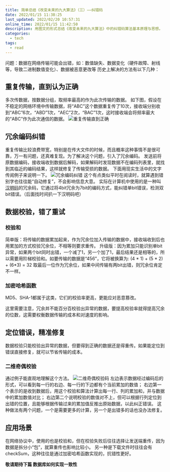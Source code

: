 ```yaml
---
title: 简单总结《改变未来的九大算法》（三）——纠错码
date: 2022/01/15 11:38:25
last_updated: 2022/02/20 10:57:31
online_time: 2022/01/15 11:42:50
description: 用图文的形式总结《改变未来的九大算法》中的纠错码算法基本原理与思想。
categories:
  - tech
tags:
  - read
---
```


问题：数据在网络传输可能会出错，如：数值缺失、数据变化（硬件故障、射线等，导致二进制数值变化）、数据被恶意更改等
历史上解决的方法有以下几种：

<!-- more -->

## 重复传输，直到认为正确
多次传数据，按数据分组，取频率最高的作为此次传输的数据。
如下图，假设在不稳定的网络环境中传输数据，将“ABC”这个数据重复传了10次，接收端分别收到“ABC”6次，“ABD”1次，“AEC”2次，“BAC”1次，这时接收端会将频率最大的“ABC”作为此次通信的数据。
![重复传输直到正确](https://img.yangrunwei.com/article-img/20220115/bc116ab5-755d-41f1-95b8-b7bbaa02b048--重复传输直到正确.jpeg "重复传输直到正确")

## 冗余编码纠错
重复传输比较浪费带宽，特别是在传大文件的时候，而且概率这种事情不是很可靠，万一有问题，还真难复现。为了解决这个问题，引入了冗余编码。
发送前将原数据编码，接收端收到数据后解码，如果解码时发现数据不在编码列表里，就找到其临近的编码结果，这样就修复了传输受损的数据。
下面用现实生活中的文字传阅例子来说明一下。
![冗余编码纠错](https://img.yangrunwei.com/article-img/20220115/cbddd852-7209-49d3-af23-b4f6a6a676ea--冗余编码纠错.jpeg "冗余编码纠错")
这个有点类似平时在阅读时，就算遇到错别字也往往能“自动修复”，不会影响信息大意。
实际在计算机中使用的是一种叫[汉明码](https://zh.wikipedia.org/wiki/%E6%B1%89%E6%98%8E%E7%A0%81)的冗余码，它通过将4bit冗余为7bit的编码方式，能纠错单bit错误，检测双bit错误。（后面找时间扒一下汉明码吧）

## 数据校验，错了重试
### 校验和
简单版：将传输的数据累加起来，作为冗余位加入传输的数据中，接收端收到后也用累加的方式校验冗余位，不相等则要求重传。
升级版：因为累加只能识别单bit异常，如果两个bit同时出错，一个减了1，另一个加了1，最后结果还是相等的，所以需要用阶梯校验和。如要传输的数据是“456”，它将被换算为: (4 * 1) + (5 * 2) + (6*3) = 32 取最后一位作为冗余位，如果中间传输有两bit出错，则冗余位肯定不一样。

### 加密哈希函数
MD5、SHA-1都属于这类，它们的校验率更高，更能应对恶意篡改。

这里需要注意，冗余并不能百分百校验出异常的数据，要提高校验率就得提高冗余的位数，这需要权衡数据传输的成本和对速度的影响。

## 定位错误，精准修复
数据校验只能校验出异常的数据，但要得到正确的数据还是得重传。如果能定位到错误直接修复，就可以节省传输的成本。
### 二维奇偶校验
通过例子能直观地理解这个方法。
![二维奇偶校验码](https://img.yangrunwei.com/article-img/20220115/22654755-e5b7-4bb9-939f-573f6e7c39c5--二维奇偶校验码.jpeg "二维奇偶校验码")
左边表示数据经过编码后的形式，可以看到每一行的右边、每一行的下边都有个当前累加的数值；
右边第一个表示的是收到数据后，用这个校验和算法计算出每一行、列的累加和，并与数据中的累加数值对比；
右边第二个说明校验的数值对不上，但可以根据行列定位到出错的位置，且能够根据传输过来的累加值反推出原始数据，以此纠正错误。
这种做法有两个问题，一个是需要更多的计算，另一个是出错多的话也没办法修复。

## 应用场景
在网络协议中，使用的也是校验和，但在校验失败后往往选择让发送端重传，因为数据是拆分小“包”，就算重传也影响比较小。
另一种是下载文件时往往会有checkSum，这种往往是通过加密哈希函数实现的，抗错性更好。

**敬请期待下篇 数据库如何实现一致性**
